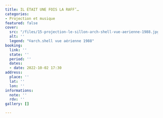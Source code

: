 ```yaml
---
title: IL ÉTAIT UNE FOIS LA RAFF’…
categories:
- Projection et musique
featured: false
cover:
  src: "/files/15-projection-le-sillon-arch-shell-vue-aerienne-1988.jpg"
  alt: ''
  legend: "©arch.shell vue aérienne 1988"
booking:
  link: ''
  state: ''
  period: ''
  dates:
  - date: 2022-10-02 17:30
address:
  place: ''
  lat: ''
  lon: ''
informations:
  note: ''
  rdv: ''
gallery: []

---
```

